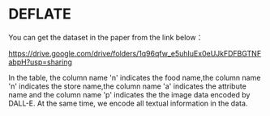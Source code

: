 # DEFLATE
You can get the dataset in the paper from the link below：

https://drive.google.com/drive/folders/1q96qfw_e5uhIuEx0eUJkFDFBGTNFabpH?usp=sharing

In the table, the column name 'n' indicates the food name,the column name 'n' indicates the store name,the column name 'a' indicates the attribute name and the column name 'p' indicates the the image data encoded by DALL-E. At the same time, we encode all textual information in the data.
